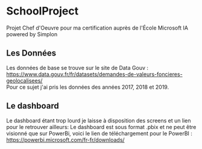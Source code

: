 # SchoolProject
Projet Chef d'Oeuvre pour ma certification auprès de l'École Microsoft IA powered by Simplon

## Les Données
Les données de base se trouve sur le site de Data Gouv : https://www.data.gouv.fr/fr/datasets/demandes-de-valeurs-foncieres-geolocalisees/  
Pour ce sujet j'ai pris les données des années 2017, 2018 et 2019.

## Le dashboard
Le dashboard étant trop lourd je laisse à disposition des screens et un lien pour le retrouver ailleurs: 
Le dashboard est sous format .pbix et ne peut être visionné que sur PowerBi, voici le lien de téléchargement pour le PowerBI : https://powerbi.microsoft.com/fr-fr/downloads/ 
